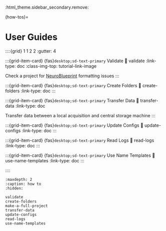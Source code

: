 :html_theme.sidebar_secondary.remove:

(how-tos)=
# User Guides


::::{grid} 1 1 2 2
:gutter: 4


:::{grid-item-card} {fas}`desktop;sd-text-primary` Validate
:link: validate
:link-type: doc
:class-img-top: tutorial-link-image

Check a project for
[NeuroBlueprint](https://neuroblueprint.neuroinformatics.dev/latest/index.html)
formatting issues
:::


:::{grid-item-card} {fas}`desktop;sd-text-primary` Create Folders
:link: create-folders
:link-type: doc
:::


:::{grid-item-card} {fas}`desktop;sd-text-primary` Transfer Data
:link: transfer-data
:link-type: doc

Transfer data between a local acquisition
and central storage machine
:::


:::{grid-item-card} {fas}`desktop;sd-text-primary` Update Configs
:link: update-configs
:link-type: doc
:::


:::{grid-item-card} {fas}`desktop;sd-text-primary` Read Logs
:link: read-logs
:link-type: doc
:::


:::{grid-item-card} {fas}`desktop;sd-text-primary` Use Name Templates
:link: use-name-templates
:link-type: doc
:::

::::

```{toctree}
:maxdepth: 2
:caption: how to
:hidden:

validate
create-folders
make-a-full-project
transfer-data
update-configs
read-logs
use-name-templates

```
